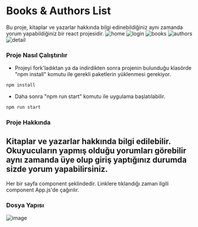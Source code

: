 # Books & Authors List

Bu proje, kitaplar ve yazarlar hakkında bilgi edinebildiğiniz aynı zamanda yorum yapabildiğiniz bir react projesidir.
![home](https://user-images.githubusercontent.com/83647142/130210022-cab89588-02bb-4b45-8cc8-3b133d7db837.png)
![login](https://user-images.githubusercontent.com/83647142/130210213-ea22aad8-c3ad-477a-b2d8-81d378632f08.png)
![books](https://user-images.githubusercontent.com/83647142/130210169-492be01c-2b53-4c50-9ff2-40e863694c3f.png)
![authors](https://user-images.githubusercontent.com/83647142/130210194-abca770a-58c6-46fe-9f7c-a325f6c982fc.png)
![detail](https://user-images.githubusercontent.com/83647142/130210161-b79169d2-f40b-4b7c-b7c2-51fc507cb56c.png)

### Proje Nasıl Çalıştırılır

- Projeyi fork'ladıktan ya da indirdikten sonra projenin bulunduğu klasörde "npm install" komutu ile gerekli paketlerin yüklenmesi gerekiyor.
```bash
npm install
```
- Daha sonra "npm run start" komutu ile uygulama başlatılabilir.
```bash
npm run start
```
### Proje Hakkında
Kitaplar ve yazarlar hakkında bilgi edilebilir. Okuyucuların yapmış olduğu yorumları görebilir aynı zamanda üye olup giriş yaptığınız durumda sizde yorum yapabilirsiniz.
-
Her bir sayfa component şeklindedir. Linklere tıklandığı zaman ilgili component App.js'de çağırılır. 

### Dosya Yapısı
![image](https://user-images.githubusercontent.com/83647142/130316332-c14c5a92-ec7a-4c84-af20-3a35f2288f0b.png)
